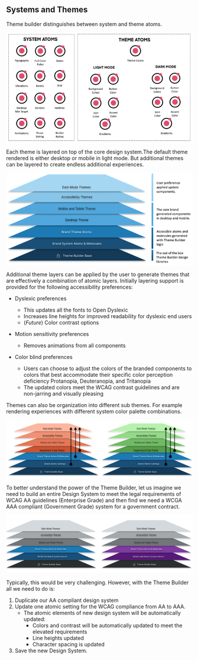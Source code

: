 ## Systems and Themes
Theme builder distinguishes between system and theme atoms.  

![systhemes](systems-themes.png)

Each theme is layered on top of the core design system.The default theme rendered is either desktop or mobile in light mode.  But additional themes can be layered to create endless additional experiences.

![layers](layers.png)

Additional theme layers can be applied by the user to generate themes that are effectively a combination of atomic layers. Initially layering support is provided for the following accessibility preferences:

* Dyslexic preferences
  * This updates all the fonts to Open Dyslexic 
  * Increases line heights for improved readability for dyslexic end users
  * (*Future*) Color contrast options

* Motion sensitivity preferences
  * Removes animations from all components

* Color blind preferences
  * Users can choose to adjust the colors of the branded components to colors that best accommodate their specific color perception deficiency Protanopia, Deuteranopia, and Tritanopia
  * The updated colors meet the WCAG contrast guidelines and are non-jarring and visually pleasing

Themes can also be organization into different sub themes. For example rendering experiences with different system color palette combinations.  

![subthemes](sub-themes.png)

To better understand the power of the Theme Builder, let us imagine we need to build an entire Design System to meet the legal requirements of WCAG AA guidelines (Enterprise Grade) and then find we need a WCGA AAA compliant (Government Grade) system for a government contract. 

![autoupdate](auto-update.png)

Typically, this would be very challenging. However, with the Theme Builder all we need to do is:

1. Duplicate our AA compliant design system 
2. Update one atomic setting for the WCAG compliance from AA to AAA.
    * The atomic elements of new design system will be automatically updated:
        * Colors and contrast will be automatically updated to meet the elevated requirements
        * Line heights updated
        * Character spacing is updated 
3. Save the new Design System. 



